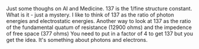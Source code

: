 Just some thoughs on AI and Medicine. 137 is the 1/fine structure constant. What is it - just a mystery. I like to think of 137 as the ratio of photon energies and electrostatic energies. Another way to look at 137 as the ratio of the fundamental quatum of resistance (12900 ohms) and the impedence of free space (377 ohms) You need to put in a factor of 4 to get 137 but you get the idea. It's something about photons and electrons.
